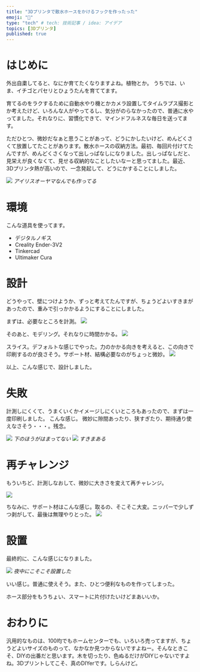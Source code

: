 ```yaml
---
title: "3Dプリンタで散水ホースをかけるフックを作ったった"
emoji: "🚰"
type: "tech" # tech: 技術記事 / idea: アイデア
topics: [3Dプリンタ]
published: true
---
```


# はじめに
外出自粛してると、なにか育てたくなりますよね。植物とか。
うちでは、いま、イチゴとパセリとひょうたんを育ててます。

育てるのをラクするために自動水やり機とかカメラ設置してタイムラプス撮影とか考えたけど、いろんな人がやってるし、気分がのらなかったので、普通に水やってました。それなりに、習慣化できて、マインドフルネスな毎日を送ってます。

ただひとつ、微妙だなぁと思うことがあって、どうにかしたいけど、めんどくさくて放置してたことがあります。散水ホースの収納方法。最初、毎回片付けてたんですが、めんどくさくなって出しっぱなしになりました。出しっぱなしだと、見栄えが良くなくて、見せる収納的なことしたいなーと思ってました。最近、3Dプリンタ熱が高いので、一念発起して、どうにかすることにしました。

![](https://storage.googleapis.com/zenn-user-upload/bbl2fyhm0u4jxhatqo1milykx1zg)
*アイリスオーヤマなんでも作ってる*

# 環境
こんな道具を使ってます。

- デジタルノギス
- Creality Ender-3V2
- Tinkercad
- Ultimaker Cura

# 設計
どうやって、壁につけようか、ずっと考えてたんですが、ちょうどよいすきまがあったので、重みで引っかかるようにすることにしました。

まずは、必要なところを計測。
![](https://storage.googleapis.com/zenn-user-upload/lrbukut5xso34uzkap3fq1g83jmx)

そのあと、モデリング。それなりに時間かかる。
![](https://storage.googleapis.com/zenn-user-upload/xs5q94c5ksbmg9blgmyu834fxd4v)

スライス。デフォルトな感じでやった。力のかかる向きを考えると、この向きで印刷するのが良さそう。サポート材、結構必要なのがちょっと微妙。
![](https://storage.googleapis.com/zenn-user-upload/ga1x62xvj08hetwx5cl8yv8znamo)

以上、こんな感じで、設計しました。

# 失敗

計測しにくくて、うまくいくかイメージしにくいところもあったので、まずは一度印刷しました。
こんな感じ。
微妙に隙間あったり、狭すぎたり、期待通り使えなさそう・・・。残念。

![](https://storage.googleapis.com/zenn-user-upload/kewireld62cwufw37prr8j5fmozw)
*下のほうがはまってない*
![](https://storage.googleapis.com/zenn-user-upload/hqv2ldq4pcx8zf1w39j2mctuuw96)
*すきまある*

# 再チャレンジ
もういちど、計測しなおして、微妙に大きさを変えて再チャレンジ。

![](https://storage.googleapis.com/zenn-user-upload/x9kq1843kzihpn9c8kgsxsnrfzh0)

ちなみに、サポート材はこんな感じ。取るの、そこそこ大変。ニッパーで少しずつ剥がして、最後は無理やりとった。
![](https://storage.googleapis.com/zenn-user-upload/rl1wp6wjja2ryinavf2joi2899tp)

# 設置
最終的に、こんな感じになりました。

![](https://storage.googleapis.com/zenn-user-upload/ffbp7rc25r4qo3nvq2u8aa866gbh)
*夜中にこそこそ設置した*

いい感じ。普通に使えそう。また、ひとつ便利なものを作ってしまった。

ホース部分をもうちょい、スマートに片付けたいけどまあいいか。

# おわりに
汎用的なものは、100均でもホームセンターでも、いろいろ売ってますが、ちょうどよいサイズのものって、なかなか見つからないですよねー。そんなときこそ、DIYの出番だと思います。木を切ったり、色ぬるだけがDIYじゃないですよね。3Dプリントしてこそ、真のDIYerです。しらんけど。

